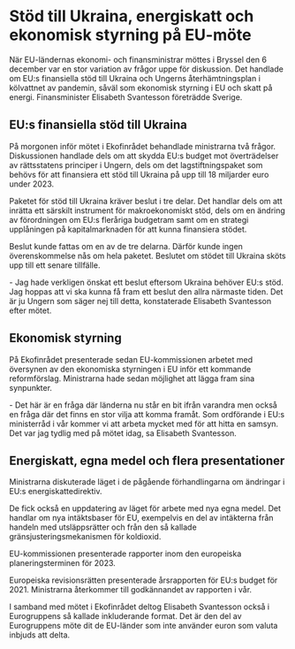 # Stöd till Ukraina, energiskatt och ekonomisk styrning på EU-möte

När EU\-ländernas ekonomi\- och finansministrar möttes i Bryssel den 6 december var en stor variation av frågor uppe för diskussion. Det handlade om EU:s finansiella stöd till Ukraina och Ungerns återhämtningsplan i kölvattnet av pandemin, såväl som ekonomisk styrning i EU och skatt på energi. Finansminister Elisabeth Svantesson företrädde Sverige.


## EU:s finansiella stöd till Ukraina

På morgonen inför mötet i Ekofinrådet behandlade ministrarna två frågor. Diskussionen handlade dels om att skydda EU:s budget mot överträdelser av rättsstatens principer i Ungern, dels om det lagstiftningspaket som behövs för att finansiera ett stöd till Ukraina på upp till 18 miljarder euro under 2023\.

Paketet för stöd till Ukraina kräver beslut i tre delar. Det handlar dels om att inrätta ett särskilt instrument för makroekonomiskt stöd, dels om en ändring av förordningen om EU:s fleråriga budgetram samt om en strategi upplåningen på kapitalmarknaden för att kunna finansiera stödet.

Beslut kunde fattas om en av de tre delarna. Därför kunde ingen överenskommelse nås om hela paketet. Beslutet om stödet till Ukraina sköts upp till ett senare tillfälle.

\- Jag hade verkligen önskat ett beslut eftersom Ukraina behöver EU:s stöd. Jag hoppas att vi ska kunna få fram ett beslut den allra närmaste tiden. Det är ju Ungern som säger nej till detta, konstaterade Elisabeth Svantesson efter mötet.

## Ekonomisk styrning

På Ekofinrådet presenterade sedan EU\-kommissionen arbetet med översynen av den ekonomiska styrningen i EU inför ett kommande reformförslag. Ministrarna hade sedan möjlighet att lägga fram sina synpunkter.

\- Det här är en fråga där länderna nu står en bit ifrån varandra men också en fråga där det finns en stor vilja att komma framåt. Som ordförande i EU:s ministerråd i vår kommer vi att arbeta mycket med för att hitta en samsyn. Det var jag tydlig med på mötet idag, sa Elisabeth Svantesson.

## Energiskatt, egna medel och flera presentationer

Ministrarna diskuterade läget i de pågående förhandlingarna om ändringar i EU:s energiskattedirektiv.

De fick också en uppdatering av läget för arbete med nya egna medel. Det handlar om nya intäktsbaser för EU, exempelvis en del av intäkterna från handeln med utsläppsrätter och från den så kallade gränsjusteringsmekanismen för koldioxid.

EU\-kommissionen presenterade rapporter inom den europeiska planeringsterminen för 2023\.

Europeiska revisionsrätten presenterade årsrapporten för EU:s budget för 2021\. Ministrarna återkommer till godkännandet av rapporten i vår.

I samband med mötet i Ekofinrådet deltog Elisabeth Svantesson också i Eurogruppens så kallade inkluderande format. Det är den del av Eurogruppens möte dit de EU\-länder som inte använder euron som valuta inbjuds att delta.
